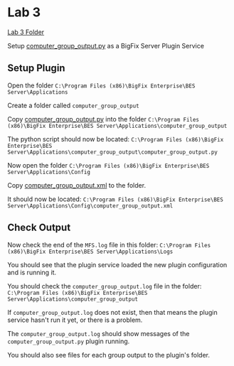 # Lab 3

[Lab 3 Folder](../Lab_3/)

Setup [computer_group_output.py](../Lab_2/computer_group_output.py) as a BigFix Server Plugin Service

## Setup Plugin

Open the folder `C:\Program Files (x86)\BigFix Enterprise\BES Server\Applications`

Create a folder called `computer_group_output`

Copy [computer_group_output.py](../Lab_2/computer_group_output.py) into the folder `C:\Program Files (x86)\BigFix Enterprise\BES Server\Applications\computer_group_output`

The python script should now be located: `C:\Program Files (x86)\BigFix Enterprise\BES Server\Applications\computer_group_output\computer_group_output.py`

Now open the folder `C:\Program Files (x86)\BigFix Enterprise\BES Server\Applications\Config`

Copy [computer_group_output.xml](computer_group_output.xml) to the folder.

It should now be located: `C:\Program Files (x86)\BigFix Enterprise\BES Server\Applications\Config\computer_group_output.xml`

## Check Output

Now check the end of the `MFS.log` file in this folder: `C:\Program Files (x86)\BigFix Enterprise\BES Server\Applications\Logs`

You should see that the plugin service loaded the new plugin configuration and is running it.

You should check the `computer_group_output.log` file in the folder: `C:\Program Files (x86)\BigFix Enterprise\BES Server\Applications\computer_group_output`

If `computer_group_output.log` does not exist, then that means the plugin service hasn't run it yet, or there is a problem.

The `computer_group_output.log` should show messages of the `computer_group_output.py` plugin running.

You should also see files for each group output to the plugin's folder.
